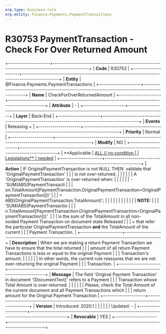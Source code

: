 ```yaml
---
erp.type: business-rule
erp.entity: Finance.Payments.PaymentTransactions
---
```


# R30753 PaymentTransaction - Check For Over Returned Amount
+---------------------+------------------------------------------------------------------------------------------------+
| **Code**            | R30753                                                                                         |
+---------------------+------------------------------------------------------------------------------------------------+
| **Entity**          | @Finance.Payments.PaymentTransactions                                                                             |
+---------------------+------------------------------------------------------------------------------------------------+
| **Name**            | CheckForOverReturnedAmount                                                                     |
+---------------------+------------------------------------------------------------------------------------------------+
| **Attribute**       | \-                                                                                             |
+---------------------+------------------------------------------------------------------------------------------------+
| **Layer**           | Back-End                                                                                       |
+---------------------+------------------------------------------------------------------------------------------------+
| **Events**          | Releasing +                                                                                    |
+---------------------+------------------------------------------------------------------------------------------------+
| **Priority**        | Normal                                                                                         |
+---------------------+------------------------------------------------------------------------------------------------+
| **Modify**          | NO                                                                                             |
+---------------------+------------------------------------------------------------------------------------------------+
| **Applicable        | [ALL // no condition                                                                           |
| Legislations**      | needed](https://confluence.erp.net/display/techdoc/Country+Specific+Functionality)             |
+---------------------+------------------------------------------------------------------------------------------------+
| **Action**          | IF OriginalPaymentTransaction is not NULL THEN  validate that \'OriginalPaymentTransaction\'   |
|                     | is not over-returned.                                                                          |
|                     |                                                                                                |
|                     | A \'OriginalPaymentTransaction\' is over-returned when:                                        |
|                     |                                                                                                |
|                     | -   \'SUM(ABS(PaymentTransacti                                                                 |
|                     | on.TotalAmount\[PaymentTransaction.OriginalPaymentTransaction=OriginalPaymentTransaction\]))\' |
|                     |     \> ABS(OriginalPaymentTransaction.TotalAmount)\';                                          |
|                     |                                                                                                |
|                     |                                                                                                |
|                     |                                                                                                |
|                     | **NOTE:**                                                                                      |
|                     | \'SUM(ABS(PaymentTransactio                                                                    |
|                     | n.TotalAmount\[PaymentTransaction.OriginalPaymentTransaction=OriginalPaymentTransaction\]))\'  |
|                     | is the sum of the TotalAmount in all non-voided Payment Transaction on document state Released |
|                     | + that refer the particular OriginalPaymentTransaction **and** the TotalAmount of the current  |
|                     | Payment Transaction.                                                                           |
+---------------------+------------------------------------------------------------------------------------------------+
| **Description**     | When we are making а return Payment Transaction we have to ensure that the total returned      |
|                     | amount of all return Payment Transactions is less or equal to the original Payment             |
|                     | Transaction\'s amount.                                                                         |
|                     |                                                                                                |
|                     | In other words, the current rule reassures that we are not over-returning the original Payment |
|                     | Transaction.                                                                                   |
+---------------------+------------------------------------------------------------------------------------------------+
| **Message**         | The field \'Original Payment Transaction\' in document \'{DocumentText}\' refers to a Payment  |
|                     | Transaction whose Total Amount is over-returned.                                               |
|                     |                                                                                                |
|                     | Please, check the Total Amount of the current document and all Payment Transactions which      |
|                     | return amount for the Original Payment Transaction                                             |
+---------------------+------------------------------------------------------------------------------------------------+
| **Version**         | Introduced: 2020.1                                                                             |
|                     |                                                                                                |
|                     | Updated: -                                                                                     |
+---------------------+------------------------------------------------------------------------------------------------+
| **Revocable**       | YES                                                                                            |
+---------------------+------------------------------------------------------------------------------------------------+

  

  

  
